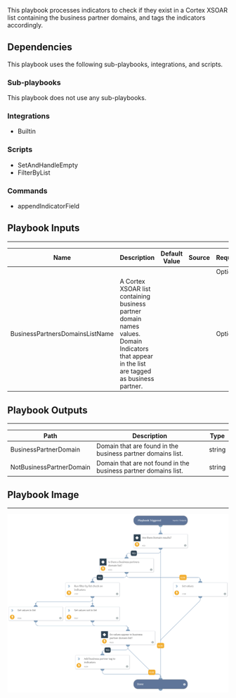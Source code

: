 This playbook processes indicators to check if they exist in a Cortex XSOAR list containing the business partner domains, and tags the indicators accordingly.

## Dependencies
This playbook uses the following sub-playbooks, integrations, and scripts.

### Sub-playbooks
This playbook does not use any sub-playbooks.

### Integrations
* Builtin

### Scripts
* SetAndHandleEmpty
* FilterByList

### Commands
* appendIndicatorField

## Playbook Inputs
---

| **Name** | **Description** | **Default Value** | **Source** | **Required** |
| --- | --- | --- | --- | --- |
|  |  |  |  | Optional |
| BusinessPartnersDomainsListName | A Cortex XSOAR list containing business partner domain names values. Domain Indicators that appear in the list are tagged as business partner. |  |  | Optional |

## Playbook Outputs
---

| **Path** | **Description** | **Type** |
| --- | --- | --- |
| BusinessPartnerDomain | Domain that are found in the business partner domains list. | string |
| NotBusinessPartnerDomain | Domain that are not found in the business partner domains list. | string |

## Playbook Image
---
![Playbook Image](https://raw.githubusercontent.com/demisto/content/master/docs/images/playbooks/TIM_-_Process_Indicators_Against_Business_Partners_Domains.png)